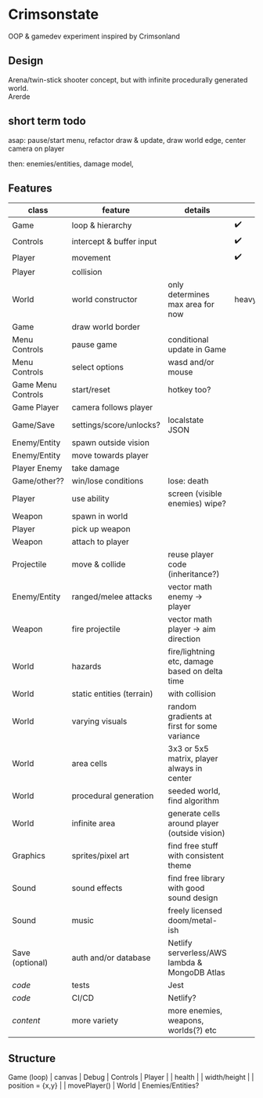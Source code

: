 # Crimsonstate

OOP &amp; gamedev experiment inspired by Crimsonland

## Design

Arena/twin-stick shooter concept, but with infinite procedurally generated world.\
Arerde

## short term todo

asap: pause/start menu, refactor draw & update, draw world edge, center camera on player

then: enemies/entities, damage model,

## Features

| class              | feature                   | details                                        | status             |
| ------------------ | ------------------------- | ---------------------------------------------- | ------------------ |
| Game               | loop & hierarchy          |                                                | :heavy_check_mark: |
| Controls           | intercept & buffer input  |                                                | :heavy_check_mark: |
| Player             | movement                  |                                                | :heavy_check_mark: |
| Player             | collision                 |                                                |                    |
| World              | world constructor         | only determines max area for now               | heavy_check_mark:  |
| Game               | draw world border         |                                                |                    |
| Menu Controls      | pause game                | conditional update in Game                     |                    |
| Menu Controls      | select options            | wasd and/or mouse                              |                    |
| Game Menu Controls | start/reset               | hotkey too?                                    |                    |
| Game Player        | camera follows player     |                                                |                    |
| Game/Save          | settings/score/unlocks?   | localstate JSON                                |                    |
| Enemy/Entity       | spawn outside vision      |                                                |                    |
| Enemy/Entity       | move towards player       |                                                |                    |
| Player Enemy       | take damage               |                                                |                    |
| Game/other??       | win/lose conditions       | lose: death                                    |                    |
| Player             | use ability               | screen (visible enemies) wipe?                 |                    |
| Weapon             | spawn in world            |                                                |                    |
| Player             | pick up weapon            |                                                |                    |
| Weapon             | attach to player          |                                                |                    |
| Projectile         | move & collide            | reuse player code (inheritance?)               |                    |
| Enemy/Entity       | ranged/melee attacks      | vector math enemy -> player                    |                    |
| Weapon             | fire projectile           | vector math player -> aim direction            |                    |
| World              | hazards                   | fire/lightning etc, damage based on delta time |                    |
| World              | static entities (terrain) | with collision                                 |                    |
| World              | varying visuals           | random gradients at first for some variance    |                    |
| World              | area cells                | 3x3 or 5x5 matrix, player always in center     |                    |
| World              | procedural generation     | seeded world, find algorithm                   |                    |
| World              | infinite area             | generate cells around player (outside vision)  |                    |
| Graphics           | sprites/pixel art         | find free stuff with consistent theme          |                    |
| Sound              | sound effects             | find free library with good sound design       |                    |
| Sound              | music                     | freely licensed doom/metal-ish                 |                    |
| Save (optional)    | auth and/or database      | Netlify serverless/AWS lambda & MongoDB Atlas  |                    |
| _code_             | tests                     | Jest                                           |                    |
| _code_             | CI/CD                     | Netlify?                                       |                    |
| _content_          | more variety              | more enemies, weapons, worlds(?) etc           |                    |

## Structure

Game (loop)
| canvas
| Debug
| Controls
| Player
| | health
| | width/height
| | position = {x,y}
| | movePlayer()
| World
| Enemies/Entities?
